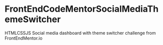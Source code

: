 # FrontEndCodeMentorSocialMediaThemeSwitcher
HTMLCSSJS Social media dashboard with theme switcher challenge from FrontEndMentor.io
